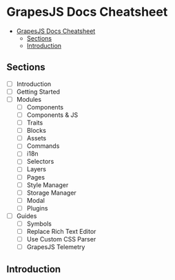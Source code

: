 # GrapesJS Docs Cheatsheet

- [GrapesJS Docs Cheatsheet](#grapesjs-docs-cheatsheet)
  - [Sections](#sections)
  - [Introduction](#introduction)

## Sections

- [ ] Introduction
- [ ] Getting Started
- [ ] Modules
  - [ ] Components
  - [ ] Components & JS
  - [ ] Traits
  - [ ] Blocks
  - [ ] Assets
  - [ ] Commands
  - [ ] i18n
  - [ ] Selectors
  - [ ] Layers
  - [ ] Pages
  - [ ] Style Manager
  - [ ] Storage Manager
  - [ ] Modal
  - [ ] Plugins
- [ ] Guides
  - [ ] Symbols
  - [ ] Replace Rich Text Editor
  - [ ] Use Custom CSS Parser
  - [ ] GrapesJS Telemetry

## Introduction
